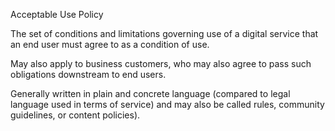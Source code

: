 Acceptable Use Policy

The set of conditions and limitations governing use of a digital service that an end user must agree to as a condition of use.

May also apply to business customers, who may also agree to pass such obligations downstream to end users.

Generally written in plain and concrete language (compared to legal language used in terms of service) and may also be called rules, community guidelines, or content policies).
